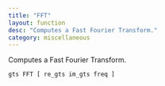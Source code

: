 ```yaml
---
title: "FFT"
layout: function
desc: "Computes a Fast Fourier Transform."
category: miscellaneous
---
```


Computes a Fast Fourier Transform.

```
gts FFT [ re_gts im_gts freq ]
```